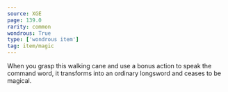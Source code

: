 ```yaml
---
source: XGE
page: 139.0
rarity: common
wondrous: True
type: ['wondrous item']
tag: item/magic
---
```


When you grasp this walking cane and use a bonus action to speak the command word, it transforms into an ordinary longsword and ceases to be magical.


